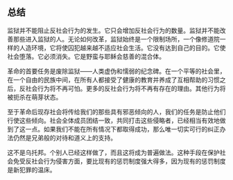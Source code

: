 ## 总结

监狱并不能阻止反社会行为的发生。它只会增加反社会行为的数量。监狱并不能改善那些进入监狱的人。无论如何改革，监狱始终是一个限制场所，一个像修道院一样的人造环境，它将使囚犯越来越不适应社会生活。它没有达到自己的目的。它使社会堕落。它必须消失。它是野蛮与耶稣会慈善的混合体。

革命的首要任务是废除监狱——人类虚伪和懦弱的纪念碑。在一个平等的社会里，在一个自由的民族中间，在所有人都接受了健康的教育并养成了互相帮助的习惯之后，反社会行为将不再可怕。更多的反社会行为将不再有存在的理由。其他行为将被扼杀在萌芽状态。

至于革命后现存社会将传给我们的那些具有邪恶倾向的人，我们的任务是防止他们行使这些倾向。社会全体成员团结一致，共同打击这些侵略者，已经相当有效地做到了这一点。如果我们不能在所有情况下都取得成功，那么唯一切实可行的纠正办法仍然是兄弟般的对待和道义上的支持。

这不是乌托邦。个别人已经这样做了，而且这将成为普遍做法。这种手段在保护社会免受反社会行为侵害方面，要比现有的惩罚制度强大得多，因为现有的惩罚制度是新犯罪的温床。


